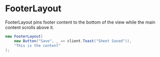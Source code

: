 # FooterLayout

FooterLayout pins footer content to the bottom of the view while the main content
scrolls above it.

```csharp
new FooterLayout(
    new Button("Save", _ => client.Toast("Sheet Saved")),
    "This is the content"
);
```
